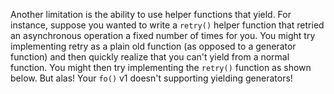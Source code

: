 Another limitation is the ability to use helper functions that yield. For
instance, suppose you wanted to write a `retry()` helper function that
retried an asynchronous operation a fixed number of times for you.
You might try implementing retry as a plain old function
(as opposed to a generator function) and then quickly realize that you can't
yield from a normal function. You might then try implementing
the `retry()` function as shown below. But alas! Your `fo()` v1 doesn't
supporting yielding generators! 
